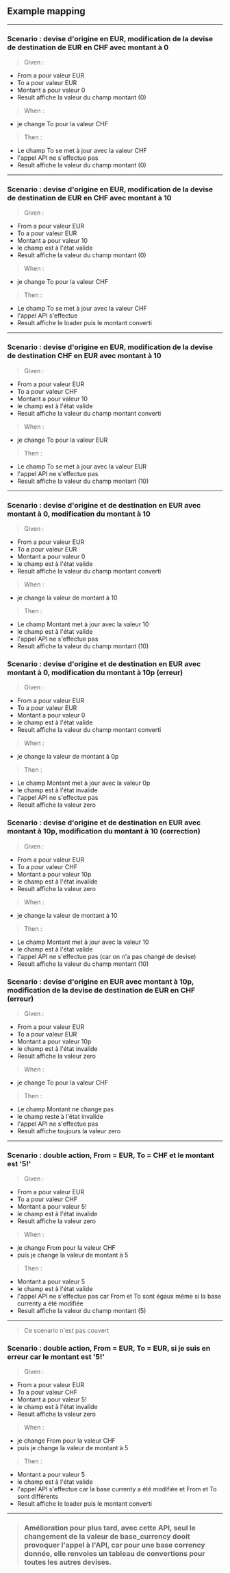 ## Example mapping

---

### Scenario : devise d'origine en EUR, modification de la devise de destination de EUR en CHF avec montant à 0

> Given :

- From a pour valeur EUR
- To a pour valeur EUR
- Montant a pour valeur 0
- Result affiche la valeur du champ montant (0)

> When :

- je change To pour la valeur CHF

> Then :

- Le champ To se met à jour avec la valeur CHF
- l'appel API ne s'effectue pas
- Result affiche la valeur du champ montant (0)

---

### Scenario : devise d'origine en EUR, modification de la devise de destination de EUR en CHF avec montant à 10

> Given :

- From a pour valeur EUR
- To a pour valeur EUR
- Montant a pour valeur 10
- le champ est à l'état valide
- Result affiche la valeur du champ montant (0)

> When :

- je change To pour la valeur CHF

> Then :

- Le champ To se met à jour avec la valeur CHF
- l'appel API s'effectue
- Result affiche le loader puis le montant converti

---

### Scenario : devise d'origine en EUR, modification de la devise de destination CHF en EUR avec montant à 10

> Given :

- From a pour valeur EUR
- To a pour valeur CHF
- Montant a pour valeur 10
- le champ est à l'état valide
- Result affiche la valeur du champ montant converti

> When :

- je change To pour la valeur EUR

> Then :

- Le champ To se met à jour avec la valeur EUR
- l'appel API ne s'effectue pas
- Result affiche la valeur du champ montant (10)

---

### Scenario : devise d'origine et de destination en EUR avec montant à 0, modification du montant à 10

> Given :

- From a pour valeur EUR
- To a pour valeur EUR
- Montant a pour valeur 0
- le champ est à l'état valide
- Result affiche la valeur du champ montant converti

> When :

- je change la valeur de montant à 10

> Then :

- Le champ Montant met à jour avec la valeur 10
- le champ est à l'état valide
- l'appel API ne s'effectue pas
- Result affiche la valeur du champ montant (10)

### Scenario : devise d'origine et de destination en EUR avec montant à 0, modification du montant à 10p (erreur)

> Given :

- From a pour valeur EUR
- To a pour valeur EUR
- Montant a pour valeur 0
- le champ est à l'état valide
- Result affiche la valeur du champ montant converti

> When :

- je change la valeur de montant à 0p

> Then :

- Le champ Montant met à jour avec la valeur 0p
- le champ est à l'état invalide
- l'appel API ne s'effectue pas
- Result affiche la valeur zero

### Scenario : devise d'origine et de destination en EUR avec montant à 10p, modification du montant à 10 (correction)

> Given :

- From a pour valeur EUR
- To a pour valeur CHF
- Montant a pour valeur 10p
- le champ est à l'état invalide
- Result affiche la valeur zero

> When :

- je change la valeur de montant à 10

> Then :

- Le champ Montant met à jour avec la valeur 10
- le champ est à l'état valide
- l'appel API ne s'effectue pas (car on n'a pas changé de devise)
- Result affiche la valeur du champ montant (10)

### Scenario : devise d'origine en EUR avec montant à 10p, modification de la devise de destination de EUR en CHF (erreur)

> Given :

- From a pour valeur EUR
- To a pour valeur EUR
- Montant a pour valeur 10p
- le champ est à l'état invalide
- Result affiche la valeur zero

> When :

- je change To pour la valeur CHF

> Then :

- Le champ Montant ne change pas
- le champ reste à l'état invalide
- l'appel API ne s'effectue pas
- Result affiche toujours la valeur zero

---

### Scenario : double action, From = EUR, To = CHF et le montant est '5!'

> Given :

- From a pour valeur EUR
- To a pour valeur CHF
- Montant a pour valeur 5!
- le champ est à l'état invalide
- Result affiche la valeur zero

> When :

- je change From pour la valeur CHF
- puis je change la valeur de montant à 5

> Then :

- Montant a pour valeur 5
- le champ est à l'état valide
- l'appel API ne s'effectue pas car From et To sont égaux même si la base currenty a été modifiée
- Result affiche la valeur du champ montant (5)

---

> Ce scenario n'est pas couvert

### Scenario : double action, From = EUR, To = EUR, si je suis en erreur car le montant est '5!'

> Given :

- From a pour valeur EUR
- To a pour valeur CHF
- Montant a pour valeur 5!
- le champ est à l'état invalide
- Result affiche la valeur zero

> When :

- je change From pour la valeur CHF
- puis je change la valeur de montant à 5

> Then :

- Montant a pour valeur 5
- le champ est à l'état valide
- l'appel API s'effectue car la base currenty a été modifiée et From et To sont différents
- Result affiche le loader puis le montant converti

---

> ### Amélioration pour plus tard, avec cette API, seul le changement de la valeur de base_currency dooit provoquer l'appel à l'API, car pour une base corrency donnée, elle renvoies un tableau de convertions pour toutes les autres devises.

